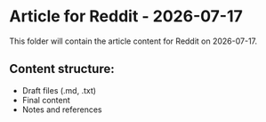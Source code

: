 # Article for Reddit - 2026-07-17

This folder will contain the article content for Reddit on 2026-07-17.

## Content structure:
- Draft files (.md, .txt)
- Final content
- Notes and references
